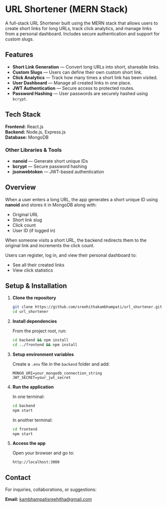 # URL Shortener (MERN Stack)

A full-stack URL Shortener built using the MERN stack that allows users to create short links for long URLs, track click analytics, and manage links from a personal dashboard. Includes secure authentication and support for custom slugs. 

## Features
- **Short Link Generation** — Convert long URLs into short, shareable links.
- **Custom Slugs** — Users can define their own custom short link.
- **Click Analytics** — Track how many times a short link has been visited.
- **User Dashboard** — Manage all created links in one place.
- **JWT Authentication** — Secure access to protected routes.
- **Password Hashing** — User passwords are securely hashed using `bcrypt`.


## Tech Stack
**Frontend:** React.js  
**Backend:** Node.js, Express.js  
**Database:** MongoDB  

### Other Libraries & Tools
- **nanoid** — Generate short unique IDs
- **bcrypt** — Secure password hashing
- **jsonwebtoken** — JWT-based authentication

## Overview

When a user enters a long URL, the app generates a short unique ID using **nanoid** and stores it in MongoDB along with:

- Original URL  
- Short link slug  
- Click count  
- User ID (if logged in)  

When someone visits a short URL, the backend redirects them to the original link and increments the click count.

Users can register, log in, and view their personal dashboard to:

- See all their created links   
- View click statistics  


## Setup & Installation

1. **Clone the repository**
    
    ```bash
    git clone https://github.com/sreehithakambhampati/url_shortener.git
    cd url_shortener
    ```

2. **Install dependencies**
    
    From the project root, run:
    
    ```bash
    cd backend && npm install
    cd ../frontend && npm install
    ```

3. **Setup environment variables**
    
    Create a `.env` file in the `backend` folder and add:
    
    ```env
    MONGO_URI=your_mongodb_connection_string
    JWT_SECRET=your_jwt_secret
    ```

4. **Run the application**
    
    In one terminal:
    
    ```bash
    cd backend
    npm start
    ```
    
    In another terminal:
    
    ```bash
    cd frontend
    npm start
    ```

5. **Access the app**
    
    Open your browser and go to:
    
    ```
    http://localhost:3000
    ```

## Contact

For inquiries, collaborations, or suggestions:  

**Email:** [kambhampatisreehitha@gmail.com](mailto:kambhampatisreehitha@gmail.com)  
